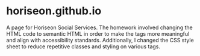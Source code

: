 # horiseon.github.io
A page for Horiseon Social Services. The homework involved changing the HTML code to semantic HTML in order to make the tags more meaningful and align with accessibility standards. Additionally, I changed the CSS style sheet to reduce repetitive classes and styling on various tags. 
